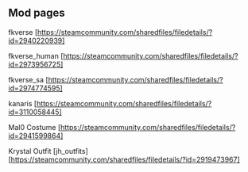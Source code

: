 ## Mod pages

fkverse [https://steamcommunity.com/sharedfiles/filedetails/?id=2940220939]

fkverse_human [https://steamcommunity.com/sharedfiles/filedetails/?id=2973956725]

fkverse_sa [https://steamcommunity.com/sharedfiles/filedetails/?id=2974774595]

kanaris [https://steamcommunity.com/sharedfiles/filedetails/?id=3110058445]

Mal0 Costume [https://steamcommunity.com/sharedfiles/filedetails/?id=2941599864]

Krystal Outfit [jh_outfits] [https://steamcommunity.com/sharedfiles/filedetails/?id=2919473967]
